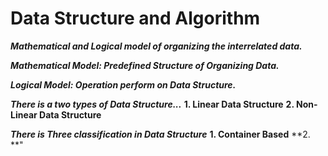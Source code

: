 # Data Structure and Algorithm

***Mathematical and Logical model of organizing the interrelated data.***

***Mathematical Model: Predefined Structure of Organizing Data.***

***Logical Model: Operation perform on Data Structure.***

***There is a two types of Data Structure...***
    **1. Linear Data Structure**
    **2. Non-Linear Data Structure**

***There is Three classification in Data Structure***
    **1. Container Based**
    **2. **"